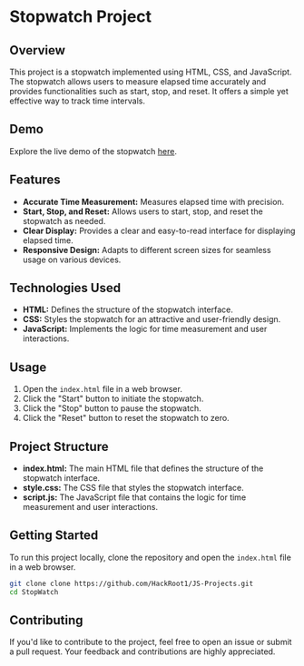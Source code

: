 # Stopwatch Project

## Overview

This project is a stopwatch implemented using HTML, CSS, and JavaScript. The stopwatch allows users to measure elapsed time accurately and provides functionalities such as start, stop, and reset. It offers a simple yet effective way to track time intervals.

## Demo

Explore the live demo of the stopwatch [here](https://stop-watch-azure-theta.vercel.app/).

## Features

- **Accurate Time Measurement:** Measures elapsed time with precision.
- **Start, Stop, and Reset:** Allows users to start, stop, and reset the stopwatch as needed.
- **Clear Display:** Provides a clear and easy-to-read interface for displaying elapsed time.
- **Responsive Design:** Adapts to different screen sizes for seamless usage on various devices.

## Technologies Used

- **HTML:** Defines the structure of the stopwatch interface.
- **CSS:** Styles the stopwatch for an attractive and user-friendly design.
- **JavaScript:** Implements the logic for time measurement and user interactions.

## Usage

1. Open the `index.html` file in a web browser.
2. Click the "Start" button to initiate the stopwatch.
3. Click the "Stop" button to pause the stopwatch.
4. Click the "Reset" button to reset the stopwatch to zero.

## Project Structure

- **index.html:** The main HTML file that defines the structure of the stopwatch interface.
- **style.css:** The CSS file that styles the stopwatch interface.
- **script.js:** The JavaScript file that contains the logic for time measurement and user interactions.

## Getting Started

To run this project locally, clone the repository and open the `index.html` file in a web browser.

```bash
git clone clone https://github.com/HackRoot1/JS-Projects.git
cd StopWatch
```

## Contributing

If you'd like to contribute to the project, feel free to open an issue or submit a pull request. Your feedback and contributions are highly appreciated.